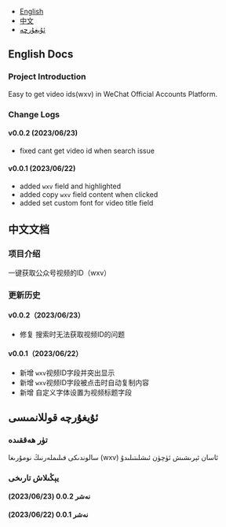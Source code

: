 - [English](#English-Docs)
- [中文](#中文文档)
- [ئۇيغۇرچە](#ئۇيغۇرچە-قوللانمىسى)

## English Docs

### Project Introduction
Easy to get video ids(wxv) in WeChat Official Accounts Platform.

### Change Logs

#### v0.0.2 (2023/06/23)
- fixed cant get video id when search issue

#### v0.0.1 (2023/06/22)
- added `wxv` field and highlighted
- added copy `wxv` field content when clicked
- added set custom font for video title field


## 中文文档

### 项目介绍
一键获取公众号视频的ID（wxv）

### 更新历史

#### v0.0.2（2023/06/23）
- 修复 搜索时无法获取视频ID的问题

#### v0.0.1（2023/06/22）
- 新增 `wxv`视频ID字段并突出显示
- 新增 `wxv`视频ID字段被点击时自动复制内容
- 新增 自定义字体设置为视频标题字段


## ئۇيغۇرچە قوللانمىسى

### تۈر ھەققىدە
سالوندىكى فىلىملەرنىڭ نومۇرىغا (wxv) ئاسان ئېرىشىش ئۈچۈن ئىشلىتىلىدۇ

### يېڭىلاش تارىخى

#### نەشر 0.0.2 (2023/06/23)

#### نەشر 0.0.1 (2023/06/22)
